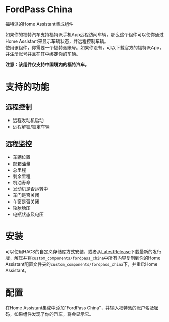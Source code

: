 # FordPass China

福特派的Home Assistant集成组件

如果你的福特汽车支持福特派手机App远程访问车辆，那么这个组件可以使你通过Home Assistant来显示车辆状态，并远程控制车辆。  
使用该组件，你需要一个福特派账号。如果你没有，可以下载官方的福特派App，并注册账号并且在其中绑定你的车辆。

**注意：该组件仅支持中国境内的福特汽车。**

# 支持的功能

## 远程控制
- 远程发动机启动
- 远程解锁/锁定车辆

## 远程监控
- 车辆位置
- 邮箱油量
- 总里程
- 剩余里程
- 机油寿命
- 发动机是否运转中
- 车门是否关闭
- 车窗是否关闭
- 轮胎胎压
- 电瓶状态及电压

# 安装
可以使用HACS的自定义存储库方式安装，或者从[LatestRelease](https://github.com/georgezhao2010/fordpass_china/releases/latest)下载最新的发行版，解压并将`custom_components/fordpass_china`中所有内容复制到你的Home Assistant配置文件夹的`custom_components/fordpass_china`下，并重启Home Assistant。

# 配置
在Home Assistant集成中添加"FordPass China"，并输入福特派的账户名及密码，如果组件发现了你的汽车，将会显示它。
